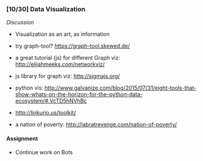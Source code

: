 ### [10/30] Data Visualization 

_Discussion_
- Visualization as an art, as information

- try graph-tool? https://graph-tool.skewed.de/
- a great tutorial (js) for different Graph viz: http://elijahmeeks.com/networkviz/ 
- js library for graph viz: http://sigmajs.org/
- python vis: http://www.galvanize.com/blog/2015/07/31/eight-tools-that-show-whats-on-the-horizon-for-the-python-data-ecosystem/#.VcTD5hNVhBc
- http://linkurio.us/toolkit/
- a nation of poverty: http://labratrevenge.com/nation-of-poverty/

#### Assignment

- Continue work on Bots
